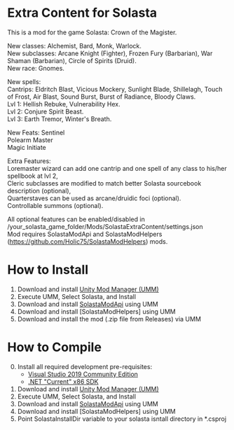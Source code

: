 # Extra Content for Solasta

This is a mod for the game Solasta: Crown of the Magister.

New classes: Alchemist, Bard, Monk, Warlock.  
New subclasses: Arcane Knight (Fighter), Frozen Fury (Barbarian), War Shaman (Barbarian), Circle of Spirits (Druid).  
New race: Gnomes.  

New spells:  
Cantrips: Eldritch Blast, Vicious Mockery, Sunlight Blade, Shillelagh, Touch of Frost, Air Blast, Sound Burst, Burst of Radiance, Bloody Claws.  
Lvl 1: Hellish Rebuke, Vulnerability Hex.  
Lvl 2: Conjure Spirit Beast.  
Lvl 3: Earth Tremor, Winter's Breath.  

New Feats:
Sentinel  
Polearm Master  
Magic Initiate  


Extra Features:  
Loremaster wizard can add one cantrip and one spell of any class to his/her spellbook at lvl 2,  
Cleric subclasses are modified to match better Solasta sourcebook description (optional),  
Quarterstaves can be used as arcane/druidic foci (optional).  
Controllable summons (optional).

All optional features can be enabled/disabled in /your_solasta_game_folder/Mods/SolastaExtraContent/settings.json  
Mod requires SolastaModApi and SolastaModHelpers (https://github.com/Holic75/SolastaModHelpers) mods.

# How to Install

1. Download and install [Unity Mod Manager (UMM)](https://www.nexusmods.com/site/mods/21)
2. Execute UMM, Select Solasta, and Install
3. Download and install [SolastaModApi](https://www.nexusmods.com/solastacrownofthemagister/mods/48) using UMM
4. Download and install [SolastaModHelpers] using UMM
5. Download and install the mod (.zip file from Releases) via UMM 

# How to Compile

0. Install all required development pre-requisites:
	- [Visual Studio 2019 Community Edition](https://visualstudio.microsoft.com/downloads/)
	- [.NET "Current" x86 SDK](https://dotnet.microsoft.com/download/visual-studio-sdks)
1. Download and install [Unity Mod Manager (UMM)](https://www.nexusmods.com/site/mods/21)
2. Execute UMM, Select Solasta, and Install
3. Download and install [SolastaModApi](https://www.nexusmods.com/solastacrownofthemagister/mods/48) using UMM
4. Download and install [SolastaModHelpers] using UMM
5. Point SolastaInstallDir variable to your solasta isntall directory in *.csproj
